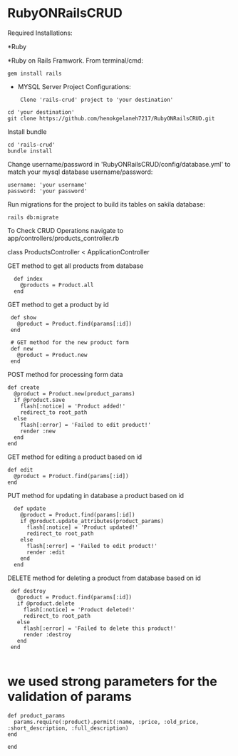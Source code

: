 # RubyONRailsCRUD

Required Installations:

  *Ruby

  *Ruby on Rails Framwork. 
    From terminal/cmd:
```
gem install rails
```
* MYSQL Server
Project Configurations:
```
    Clone 'rails-crud' project to 'your destination'

cd 'your destination'
git clone https://github.com/henokgelaneh7217/RubyONRailsCRUD.git
```
Install bundle
```
cd 'rails-crud'
bundle install
```
Change username/password in 'RubyONRailsCRUD/config/database.yml' to match your mysql database username/password:
```
username: 'your username'
password: 'your password'
```
Run migrations for the project to build its tables on sakila database:
```
rails db:migrate
```
To Check CRUD Operations navigate to app/controllers/products_controller.rb

class ProductsController < ApplicationController


GET method to get all products from database

```
  def index
    @products = Product.all
  end
 ```
 
 GET method to get a product by id
 ```
  def show
    @product = Product.find(params[:id])
  end
 
  # GET method for the new product form
  def new
    @product = Product.new
  end
  ```
 
  POST method for processing form data
  ```
  def create
    @product = Product.new(product_params)
    if @product.save
      flash[:notice] = 'Product added!'
      redirect_to root_path
    else
      flash[:error] = 'Failed to edit product!'
      render :new
    end
  end
  ```
 
  GET method for editing a product based on id
  ```
  def edit
    @product = Product.find(params[:id])
  end
 ```
 PUT method for updating in database a product based on id
```
  def update
    @product = Product.find(params[:id])
    if @product.update_attributes(product_params)
      flash[:notice] = 'Product updated!'
      redirect_to root_path
    else
      flash[:error] = 'Failed to edit product!'
      render :edit
    end
  end
  ```
 
 DELETE method for deleting a product from database based on id
 
 ```
  def destroy
    @product = Product.find(params[:id])
    if @product.delete
      flash[:notice] = 'Product deleted!'
      redirect_to root_path
    else
      flash[:error] = 'Failed to delete this product!'
      render :destroy
    end
  end
  
  ```
 
  # we used strong parameters for the validation of params
  
  ```
  def product_params
    params.require(:product).permit(:name, :price, :old_price, :short_description, :full_description)
  end
 
end
```
